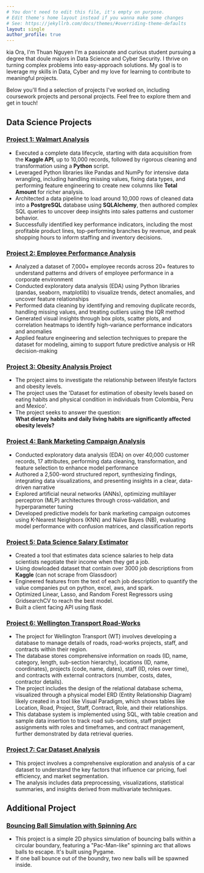 ```yaml
---
# You don't need to edit this file, it's empty on purpose.
# Edit theme's home layout instead if you wanna make some changes
# See: https://jekyllrb.com/docs/themes/#overriding-theme-defaults
layout: single
author_profile: true
---
```

kia Ora, I'm Thuan Nguyen
I'm a passionate and curious student pursuing a degree that doule majors in Data Science and Cyber Security. I thrive on turning complex problems into easy-approach solutions. My goal is to leverage my skills in Data, Cyber and my love for learning to contribute to meaningful projects.

Below you'll find a selection of projects I've worked on, including coursework projects and personal projects. Feel free to explore them and get in touch!

## Data Science Projects 
### [Project 1: Walmart Analysis](https://github.com/NguyenThuan-data/Walmart_Sales_Analysis)
* Executed a complete data lifecycle, starting with data acquisition from the **Kaggle API**, up to 10,000 records, followed by rigorous cleaning and transformation using a **Python** script.
* Leveraged Python libraries like Pandas and NumPy for intensive data wrangling, including handling missing values, fixing data types, and performing feature engineering to create new columns like **Total Amount** for richer analysis.
* Architected a data pipeline to load around 10,000 rows of cleaned data into a **PostgreSQL** database using **SQLAlchemy**, then authored complex SQL queries to uncover deep insights into sales patterns and customer behavior.
* Successfully identified key performance indicators, including the most profitable product lines, top-performing branches by revenue, and peak shopping hours to inform staffing and inventory decisions.
### [Project 2: Employee Performance Analysis](https://github.com/NguyenThuan-data/School_Project_2_Employee_Performance_Analysis)
* Analyzed a dataset of 7,000+ employee records across 20+ features to understand patterns and drivers of employee performance in a corporate environment
* Conducted exploratory data analysis (EDA) using Python libraries (pandas, seaborn, matplotlib) to visualize trends, detect anomalies, and uncover feature relationships
* Performed data cleaning by identifying and removing duplicate records, handling missing values, and treating outliers using the IQR method
* Generated visual insights through box plots, scatter plots, and correlation heatmaps to identify high-variance performance indicators and anomalies
* Applied feature engineering and selection techniques to prepare the dataset for modeling, aiming to support future predictive analysis or HR decision-making

### [Project 3: Obesity Analysis Project](https://github.com/NguyenThuan-data/School_Project_3_ObesityAnalysis)
* The project aims to investigate the relationship between lifestyle factors and obesity levels.
* The project uses the 'Dataset for estimation of obesity levels based on eating habits and physical condition in individuals from Colombia, Peru and Mexico'.
* The project seeks to answer the question:  
**What dietary habits and daily living habits are significantly affected obesity levels?**

### [Project 4: Bank Marketing Campaign Analysis](https://github.com/NguyenThuan-data/School_Project_4_Bank_Analysis)
*	Conducted exploratory data analysis (EDA) on over 40,000 customer records, 17 attributes, performing data cleaning, transformation, and feature selection to enhance model performance
*	Authored a 2,500-word structured report, synthesizing findings, integrating data visualizations, and presenting insights in a clear, data-driven narrative
*	Explored artificial neural networks (ANNs), optimizing multilayer perceptron (MLP) architectures through cross-validation, and hyperparameter tuning
*	Developed predictive models for bank marketing campaign outcomes using K-Nearest Neighbors (KNN) and Naïve Bayes (NB), evaluating model performance with confusion matrices, and classification reports

### [Project 5: Data Science Salary Estimator](https://github.com/NguyenThuan-data/ds_salary_proj)
* Created a tool that estimates data science salaries to help data scientists negotiate their income when they get a job.
* Using dowloaded dataset that contain over 3000 job descriptions from **Kaggle** (can not scrape from Glassdoor)
* Engineered features from the text of each job description to quantify the value companies put on python, excel, aws, and spark. 
* Optimized Linear, Lasso, and Random Forest Regressors using GridsearchCV to reach the best model. 
* Built a client facing API using flask

### [Project 6: Wellington Transport Road-Works](https://github.com/NguyenThuan-data/Database_schoolPro_1)
* The project for Wellington Transport (WT) involves developing a database to manage details of roads, road-works projects, staff, and contracts within their region.
* The database stores comprehensive information on roads (ID, name, category, length, sub-section hierarchy), locations (ID, name, coordinates), projects (code, name, dates), staff (ID, roles over time), and contracts with external contractors (number, costs, dates, contractor details).
* The project includes the design of the relational database schema, visualized through a physical model ERD (Entity Relationship Diagram) likely created in a tool like Visual Paradigm, which shows tables like Location, Road, Project, Staff, Contract, Role, and their relationships.
* This database system is implemented using SQL, with table creation and sample data insertion to track road sub-sections, staff project assignments with roles and timeframes, and contract management, further demonstrated by data retrieval queries.

### [Project 7: Car Dataset Analysis](https://github.com/NguyenThuan-data/School_Project_1_Car_Analysis-)
* This project involves a comprehensive exploration and analysis of a car dataset to understand the key factors that influence car pricing, fuel efficiency, and market segmentation.
* The analysis includes data preprocessing, visualizations, statistical summaries, and insights derived from multivariate techniques.


## Additional Project

### [Bouncing Ball Simulation with Spinning Arc](https://github.com/NguyenThuan-data/bouncing_ball/tree/master)
* This project is a simple 2D physics simulation of bouncing balls within a circular boundary, featuring a "Pac-Man-like" spinning arc that allows balls to escape. It's built using Pygame.
* If one ball bounce out of the boundry, two new balls will be spawned inside.
